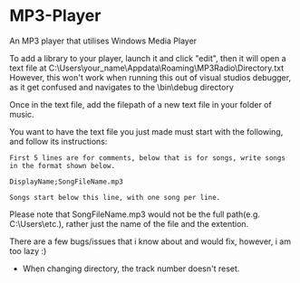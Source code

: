 # MP3-Player
 An MP3 player that utilises Windows Media Player

To add a library to your player, launch it and click "edit", then it will open a text file at C:\Users\your_name\Appdata\Roaming\MP3Radio\Directory.txt
However, this won't work when running this out of visual studios debugger, as it get confused and navigates to the \bin\debug directory

Once in the text file, add the filepath of a new text file in your folder of music.

You want to have the text file you just made must start with the following, and follow its instructions:

	First 5 lines are for comments, below that is for songs, write songs in the format shown below.
	
	DisplayName;SongFileName.mp3
	
	Songs start below this line, with one song per line.
        
Please note that SongFileName.mp3 would not be the full path(e.g. C:\Users\etc.), rather just the name of the file and the extention.

There are a few bugs/issues that i know about and would fix, however, i am too lazy :)
 - When changing directory, the track number doesn't reset.
